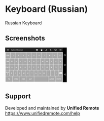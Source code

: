 # Keyboard (Russian)
Russian Keyboard

## Screenshots
<img src="ignore/screen.png" width="200" />

## Support
Developed and maintained by **Unified Remote**  
https://www.unifiedremote.com/help
